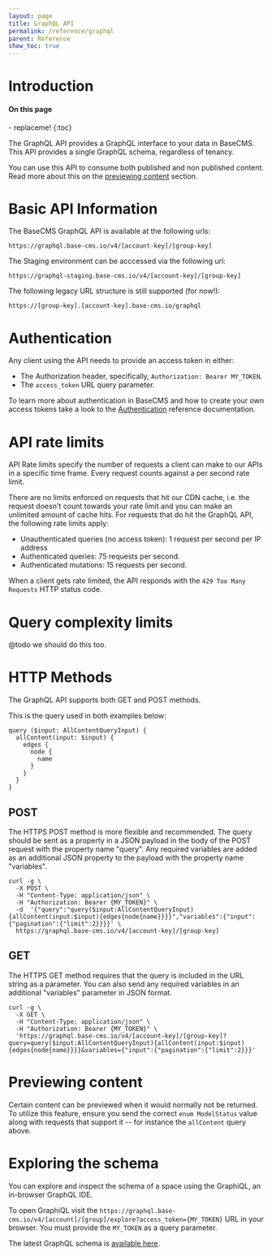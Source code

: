 ```yaml
---
layout: page
title: GraphQL API
permalink: /reference/graphql
parent: Reference
show_toc: true
---
```


# Introduction
<nav class="toc" markdown="1">
  <h4>On this page</h4>
  - replaceme!
  {:toc}
</nav>

The GraphQL API provides a GraphQL interface to your data in BaseCMS. This API provides a single GraphQL schema, regardless of tenancy.

You can use this API to consume both published and non published content. Read more about this on the [previewing content](#previewing-content) section.

# Basic API Information

The BaseCMS GraphQL API is available at the following urls:
```
https://graphql.base-cms.io/v4/[account-key]/[group-key]
```

The Staging environment can be acccessed via the following url:
```
https://graphql-staging.base-cms.io/v4/[account-key]/[group-key]
```

The following legacy URL structure is still supported (for now!):
```
https://[group-key].[account-key].base-cms.io/graphql
```

# Authentication
Any client using the API needs to provide an access token in either:
- The Authorization header, specifically, `Authorization: Bearer MY_TOKEN`.
- The `access_token` URL query parameter.

To learn more about authentication in BaseCMS and how to create your own access tokens take a look to the [Authentication](/learn/authentication) reference documentation.

# API rate limits
API Rate limits specify the number of requests a client can make to our APIs in a specific time frame. Every request counts against a per second rate limit.

There are no limits enforced on requests that hit our CDN cache, i.e. the request doesn't count towards your rate limit and you can make an unlimited amount of cache hits. For requests that do hit the GraphQL API, the following rate limits apply:
- Unauthenticated queries (no access token): 1 request per second per IP address
- Authenticated queries: 75 requests per second.
- Authenticated mutations: 15 requests per second.

When a client gets rate limited, the API responds with the `429 Too Many Requests` HTTP status code.

# Query complexity limits

@todo we should do this too.


# HTTP Methods
The GraphQL API supports both GET and POST methods.

This is the query used in both examples below:

```
query ($input: AllContentQueryInput) {
  allContent(input: $input) {
    edges {
      node {
        name
      }
    }
  }
}
```

## POST
The HTTPS POST method is more flexible and recommended. The query should be sent as a property in a JSON payload in the body of the POST request with the property name "query". Any required variables are added as an additional JSON property to the payload with the property name "variables".

```
curl -g \
  -X POST \
  -H "Content-Type: application/json" \
  -H "Authorization: Bearer {MY_TOKEN}" \
  -d  '{"query":"query($input:AllContentQueryInput){allContent(input:$input){edges{node{name}}}}","variables":{"input":{"pagination":{"limit":2}}}}' \
  https://graphql.base-cms.io/v4/[account-key]/[group-key]
```

## GET
The HTTPS GET method requires that the query is included in the URL string as a parameter. You can also send any required variables in an additional "variables" parameter in JSON format.

```
curl -g \
  -X GET \
  -H "Content-Type: application/json" \
  -H "Authorization: Bearer {MY_TOKEN}" \
  'https://graphql.base-cms.io/v4/[account-key]/[group-key]?query=query($input:AllContentQueryInput){allContent(input:$input){edges{node{name}}}}&variables={"input":{"pagination":{"limit":2}}}'
```

# Previewing content

Certain content can be previewed when it would normally not be returned. To utilize this feature, ensure you send the correct `enum ModelStatus` value along with requests that support it -- for instance the `allContent` query above.

# Exploring the schema
You can explore and inspect the schema of a space using the GraphiQL, an in-browser GraphQL IDE.

To open GraphiQL visit the `https://graphql.base-cms.io/v4/[account]/[group]/explore?access_token={MY_TOKEN}` URL in your browser. You must provide the `MY_TOKEN` as a query parameter.

The latest GraphQL schema is [available here](/graphql/master).
